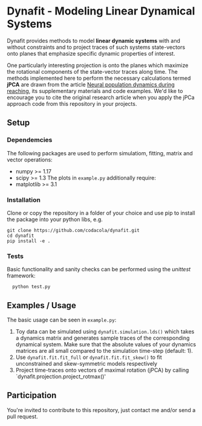 # Dynafit - Modeling Linear Dynamical Systems 
Dynafit provides methods to model **linear dynamic systems** with and without constraints and to project traces of such systems state-vectors onto planes that emphasize specific dynamic properties of interest.

One particularly interesting projection is onto the planes which maximize the rotational components of the state-vector traces along time. The methods implemented here to perform the necessary calculations termed **jPCA** are drawn from the article [Neural population dynamics during reaching](https://www.nature.com/articles/nature11129), its supplementary materials and code examples. We'd like to encourage you to cite the original research article when you apply the jPCa approach code from this repository in your projects.

## Setup

### Dependemcies
The following packages are used to perform simulatiom, fitting, matrix and vector operations:
- numpy >= 1.17
- scipy >= 1.3
The plots in `example.py` additionally require:
- matplotlib >= 3.1

### Installation
Clone or copy the repository in a folder of your choice and use pip to install the package into your python libs, e.g.
```
git clone https://github.com/codacola/dynafit.git
cd dynafit
pip install -e .
```

### Tests
Basic functionality and sanity checks can be performed using the *unittest* framework:
```
  python test.py
```
## Examples / Usage
The basic usage can be seen in `example.py`: 
1. Toy data can be simulated using `dynafit.simulation.lds()` which takes a dynamics matrix and generates sample traces of the corresponding dynamical system. Make sure that the absolute values of your dynamics matrices are all small compared to the simulation time-step (default: 1).
2. Use `dynafit.fit.fit_full` or `dynafit.fit.fit_skew()` to fit unconstrained and skew-symmetric models respectively
3. Project time-traces onto vectors of maximal rotation (jPCA) by calling `dynafit.projection.project_rotmax()'

## Participation
You're invited to contribute to this repository, just contact me and/or send a pull request.
